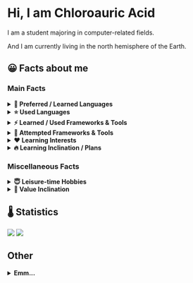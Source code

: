 #  Hi, I am Chloroauric Acid
I am a student majoring in computer-related fields. 

And I am currently living in the north hemisphere of the Earth.

## 😀 Facts about me
### Main Facts
<details>
  <summary><b> 🌟 Preferred / Learned Languages</b></summary>
  <pre> C++, Python3, Web Frontend(JavaScript, HTML5, CSS3), Basic</pre>
</details>

<details>
  <summary><b> ⭐ Used Languages</b></summary>
  <pre><b>Frontend:</b> TypeScript
<b>Desktop/Mobile Apps:</b> Java, C#
<b>Operating System:</b> Assembly(NASM)
<b>Shader:</b> GLSL</pre>
</details>

<details>
  <summary><b> ⚡ Learned / Used Frameworks & Tools</b></summary>
  <pre><b>Frontend Technology:</b> Vue.js(v2&v3), Webpack
<b>Computer Vision & Machine Learning:</b> OpenCV, PyTorch, Keras
<b>Computer Graphics:</b> OpenGL/WebGL</pre>
</details>

<details>
  <summary><b> 🔨 Attempted Frameworks & Tools</b></summary>
  <pre><b>Frontend Technology:</b> UI Components(Vuetify, NaiveUI), Axios, Cordova
<b>Computer Vision & Machine Learning:</b> Tensorflow
<b>Computing:</b> CUDA
<b>Build & Compilation:</b> CMake</pre>
</details>

<details>
  <summary><b> ❤ Learning Interests</b></summary>
  <pre>Computer Vision / Machine Learning, Computer Graphics, Frontend Design</pre>
</details>

<details>
  <summary><b> 🔥 Learning Inclination / Plans</b></summary>
  <pre><b>Tools & Frameworks</b>: PyTorch, OpenCV, OpenGL/WebGL, other Graphics/Game Engines
<b>Programming Languages</b>: C#, TypeScript, Rust, Golang</pre>
</details>

### Miscellaneous Facts

<details>
  <summary><b> 😇 Leisure-time Hobbies</b></summary>
  <pre><b>Electronic Games:</b> TCG,RPG/ARPG,Open World,Sandbox,SIM,Tower Defense, Rougelike, Puzzle. (PVE/Single-Player Only)
<b>Surfing the Net:</b> Videos & News
<b>Watching Anime:</b>
<b>Listening to Music:</b></pre>
</details>

<details>
  <summary><b> 🙂 Value Inclination</b></summary>
  <pre>Hold a neutral stance to almost everything
Dislike over-hyped concepts
</pre>
</details>

## 🌡 Statistics<br/>
![](https://github-readme-stats.vercel.app/api/top-langs/?username=aeroraven&line_height=21&theme=vue&layout=compact&langs_count=15)
![](https://github-readme-stats.vercel.app/api?username=aeroraven&show_icons=true)
<!--**Wakatime Statistics**<br/>-->
<!--![](https://github-readme-stats.vercel.app/api/wakatime?username=Aeroraven&layout=compact)-->


## Other<br/>
<details>
<summary><b> Emm... </b></summary>
<img src='https://genshin-card.getloli.com/detail/48/245403823.png?t=114514'></img>
</details>


